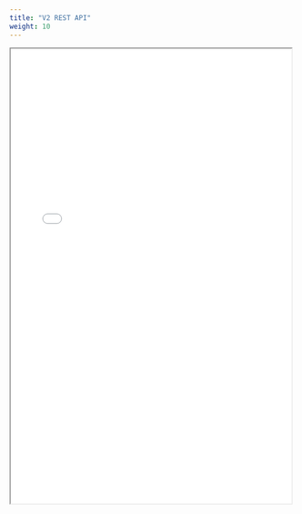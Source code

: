 ```yaml
---
title: "V2 REST API"
weight: 10
---
```


<iframe id="inlineFrame"
    title="Inline Frame"
    width="98%"
    max-width="99%"
    height="800"
    src="/CORERestAPIDocs.html">
</iframe>
